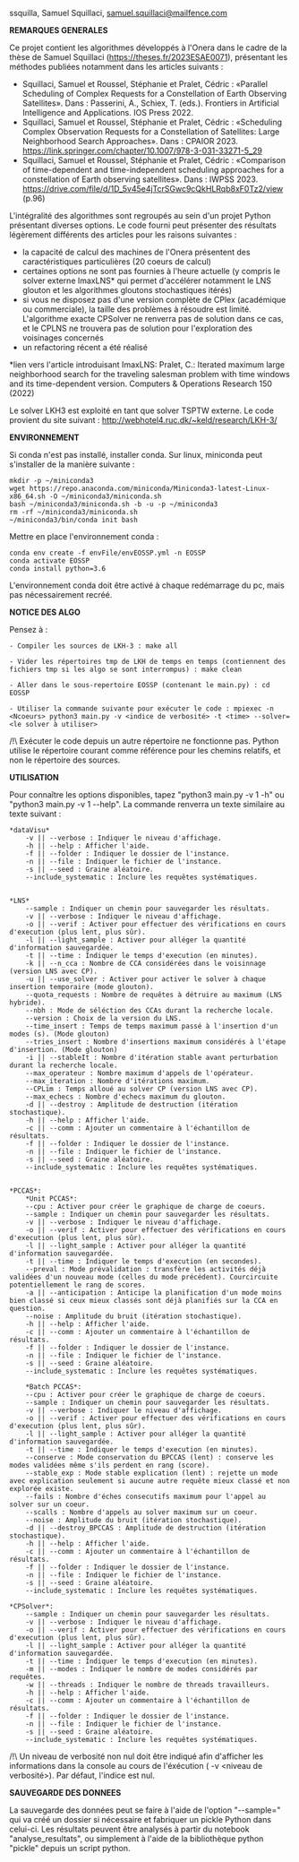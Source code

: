 ssquilla, Samuel Squillaci, samuel.squillaci@mailfence.com

**REMARQUES GENERALES**

Ce projet contient les algorithmes développés à l'Onera dans le cadre de la thèse de Samuel Squillaci (https://theses.fr/2023ESAE0071), présentant les méthodes publiées notamment dans les articles suivants :

- Squillaci, Samuel et Roussel, Stéphanie et Pralet, Cédric : «Parallel Scheduling of Complex Requests  for a Constellation of Earth Observing Satellites». Dans : Passerini, A., Schiex, T. (eds.). Frontiers in Artificial Intelligence and Applications. IOS Press 2022.
- Squillaci, Samuel et Roussel, Stéphanie et Pralet, Cédric : «Scheduling Complex Observation Requests for a Constellation of Satellites: Large Neighborhood Search Approaches». Dans : CPAIOR 2023. https://link.springer.com/chapter/10.1007/978-3-031-33271-5_29
- Squillaci, Samuel et Roussel, Stéphanie et Pralet, Cédric : «Comparison of time-dependent and time-independent scheduling approaches for a constellation of Earth observing satellites». Dans : IWPSS 2023. https://drive.com/file/d/1D_5v45e4jTcrSGwc9cQkHLRqb8xF0Tz2/view (p.96)

L'intégralité des algorithmes sont regroupés au sein d'un projet Python présentant diverses options. Le code fourni peut présenter des résultats légèrement différents des articles pour les raisons suivantes :
- la capacité de calcul des machines de l'Onera présentent des caractéristiques particulières (20 coeurs de calcul)
- certaines options ne sont pas fournies à l'heure actuelle (y compris le solver externe ImaxLNS* qui permet d'accélérer notamment le LNS glouton et les algorithmes gloutons stochastiques itérés)
- si vous ne disposez pas d'une version complète de CPlex (académique ou commerciale), la taille des problèmes à résoudre est limité. L'algorithme exacte CPSolver ne renverra pas de solution dans ce cas, et le CPLNS ne trouvera pas de solution pour l'exploration des voisinages concernés
- un refactoring récent a été réalisé

*lien vers l'article introduisant ImaxLNS: 
Pralet, C.: Iterated maximum large neighborhood search for the traveling salesman problem with time windows and its time-dependent version. Computers & Operations Research 150 (2022)

Le solver LKH3 est exploité en tant que solver TSPTW externe. Le code provient du site suivant : http://webhotel4.ruc.dk/~keld/research/LKH-3/

**ENVIRONNEMENT**

Si conda n'est pas installé, installer conda. Sur linux, miniconda peut s'installer de la manière suivante :

    mkdir -p ~/miniconda3
    wget https://repo.anaconda.com/miniconda/Miniconda3-latest-Linux-x86_64.sh -O ~/miniconda3/miniconda.sh
    bash ~/miniconda3/miniconda.sh -b -u -p ~/miniconda3
    rm -rf ~/miniconda3/miniconda.sh
    ~/miniconda3/bin/conda init bash

Mettre en place l'environnement conda :

    conda env create -f envFile/envEOSSP.yml -n EOSSP
    conda activate EOSSP
    conda install python=3.6

L'environnement conda doit être activé à chaque redémarrage du pc, mais pas nécessairement recréé.

**NOTICE DES ALGO**

Pensez à :

    - Compiler les sources de LKH-3 : make all
    
    - Vider les répertoires tmp de LKH de temps en temps (contiennent des fichiers tmp si les algo se sont interrompus) : make clean
    
    - Aller dans le sous-repertoire EOSSP (contenant le main.py) : cd EOSSP
    
    - Utiliser la commande suivante pour exécuter le code : mpiexec -n <Ncoeurs> python3 main.py -v <indice de verbosité> -t <time> --solver=<le solver à utiliser>


/!\ Exécuter le code depuis un autre répertoire ne fonctionne pas. Python utilise le répertoire courant comme référence pour les chemins relatifs, et non le répertoire des sources.

**UTILISATION**

Pour connaître les options disponibles, tapez "python3 main.py -v 1 -h" ou "python3 main.py -v 1 --help".
La commande renverra un texte similaire au texte suivant :

    *dataVisu*
        -v || --verbose : Indiquer le niveau d'affichage.
        -h || --help : Afficher l'aide.
        -f || --folder : Indiquer le dossier de l'instance.
        -n || --file : Indiquer le fichier de l'instance.
        -s || --seed : Graine aléatoire.
        --include_systematic : Inclure les requêtes systématiques.


    *LNS*
        --sample : Indiquer un chemin pour sauvegarder les résultats.
        -v || --verbose : Indiquer le niveau d'affichage.
        -o || --verif : Activer pour effectuer des vérifications en cours d'execution (plus lent, plus sûr).
        -l || --light_sample : Activer pour alléger la quantité d'information sauvegardée.
        -t || --time : Indiquer le temps d'execution (en minutes).
        -k || --n_cca : Nombre de CCA considérées dans le voisinnage (version LNS avec CP).
        -u || --use_solver : Activer pour activer le solver à chaque insertion temporaire (mode glouton).
        --quota_requests : Nombre de requêtes à détruire au maximum (LNS hybride).
        --nbh : Mode de séléction des CCAs durant la recherche locale.
        --version : Choix de la version du LNS.
        --time_insert : Temps de temps maximum passé à l'insertion d'un modes (s). (Mode glouton)
        --tries_insert : Nombre d'insertions maximum considérés à l'étape d'insertion. (Mode glouton)
        -i || --stableIt : Nombre d'itération stable avant perturbation durant la recherche locale.
        --max_operateur : Nombre maximum d'appels de l'opérateur.
        --max_iteration : Nombre d'itérations maximum.
        --CPLim : Temps alloué au solver CP (version LNS avec CP).
        --max_echecs : Nombre d'echecs maximum du glouton.
        -d || --destroy : Amplitude de destruction (itération stochastique).
        -h || --help : Afficher l'aide.
        -c || --comm : Ajouter un commentaire à l'échantillon de résultats.
        -f || --folder : Indiquer le dossier de l'instance.
        -n || --file : Indiquer le fichier de l'instance.
        -s || --seed : Graine aléatoire.
        --include_systematic : Inclure les requêtes systématiques.


    *PCCAS*:
        *Unit PCCAS*:            
        --cpu : Activer pour créer le graphique de charge de coeurs.
        --sample : Indiquer un chemin pour sauvegarder les résultats.
        -v || --verbose : Indiquer le niveau d'affichage.
        -o || --verif : Activer pour effectuer des vérifications en cours d'execution (plus lent, plus sûr).
        -l || --light_sample : Activer pour alléger la quantité d'information sauvegardée.
        -t || --time : Indiquer le temps d'execution (en secondes).
        --preval : Mode prévalidation : transfère les activités déjà validées d'un nouveau mode (celles du mode précédent). Courcircuite potentiellement le rang de scores.
        -a || --anticipation : Anticipe la planification d'un mode moins bien classé si ceux mieux classés sont déjà planifiés sur la CCA en question.
        --noise : Amplitude du bruit (itération stochastique).
        -h || --help : Afficher l'aide.
        -c || --comm : Ajouter un commentaire à l'échantillon de résultats.
        -f || --folder : Indiquer le dossier de l'instance.
        -n || --file : Indiquer le fichier de l'instance.
        -s || --seed : Graine aléatoire.
        --include_systematic : Inclure les requêtes systématiques.

        *Batch PCCAS*:
        --cpu : Activer pour créer le graphique de charge de coeurs.
        --sample : Indiquer un chemin pour sauvegarder les résultats.
        -v || --verbose : Indiquer le niveau d'affichage.
        -o || --verif : Activer pour effectuer des vérifications en cours d'execution (plus lent, plus sûr).
        -l || --light_sample : Activer pour alléger la quantité d'information sauvegardée.
        -t || --time : Indiquer le temps d'execution (en minutes).
        --conserve : Mode conservation du BPCCAS (lent) : conserve les modes validées même s'ils perdent en rang (score).
        --stable_exp : Mode stable explication (lent) : rejette un mode avec explication seulement si aucune autre requête mieux classé et non explorée existe.
        --fails : Nombre d'éches consecutifs maximum pour l'appel au solver sur un coeur.
        --scalls : Nombre d'appels au solver maximum sur un coeur.
        --noise : Amplitude du bruit (itération stochastique).
        -d || --destroy_BPCCAS : Amplitude de destruction (itération stochastique).
        -h || --help : Afficher l'aide.
        -c || --comm : Ajouter un commentaire à l'échantillon de résultats.
        -f || --folder : Indiquer le dossier de l'instance.
        -n || --file : Indiquer le fichier de l'instance.
        -s || --seed : Graine aléatoire.
        --include_systematic : Inclure les requêtes systématiques.

    *CPSolver*:
        --sample : Indiquer un chemin pour sauvegarder les résultats.
        -v || --verbose : Indiquer le niveau d'affichage.
        -o || --verif : Activer pour effectuer des vérifications en cours d'execution (plus lent, plus sûr).
        -l || --light_sample : Activer pour alléger la quantité d'information sauvegardée.
        -t || --time : Indiquer le temps d'execution (en minutes).
        -m || --modes : Indiquer le nombre de modes considérés par requêtes.
        -w || --threads : Indiquer le nombre de threads travailleurs.
        -h || --help : Afficher l'aide.
        -c || --comm : Ajouter un commentaire à l'échantillon de résultats.
        -f || --folder : Indiquer le dossier de l'instance.
        -n || --file : Indiquer le fichier de l'instance.
        -s || --seed : Graine aléatoire.
        --include_systematic : Inclure les requêtes systématiques.

/!\ Un niveau de verbosité non nul doit être indiqué afin d'afficher les informations dans la console au cours de l'éxécution ( -v <niveau de verbosité>). Par défaut, l'indice est nul.
        
**SAUVEGARDE DES DONNEES**

La sauvegarde des données peut se faire à l'aide de l'option "--sample=<nom du dossier cible>" qui va créé un dossier si nécessaire et fabriquer un pickle Python dans celui-ci. Les résultats peuvent être analysés à partir du notebook "analyse_resultats", ou simplement à l'aide de la bibliothèque python "pickle" depuis un script python.
